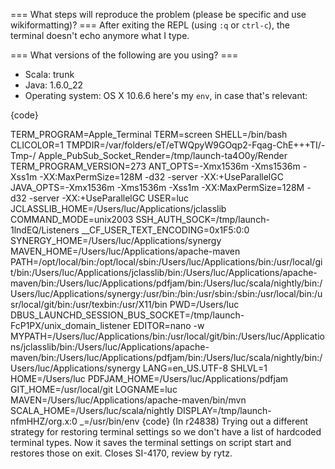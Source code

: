 === What steps will reproduce the problem (please be specific and use wikiformatting)? ===
After exiting the REPL (using `:q` or `ctrl-c`), the terminal doesn't echo anymore what I type.

=== What versions of the following are you using? ===
  - Scala: trunk
  - Java: 1.6.0_22
  - Operating system: OS X 10.6.6
here's my `env`, in case that's relevant:

{code}

TERM_PROGRAM=Apple_Terminal
TERM=screen
SHELL=/bin/bash
CLICOLOR=1
TMPDIR=/var/folders/eT/eTWQpyW9GOqp2-Fqag-ChE+++TI/-Tmp-/
Apple_PubSub_Socket_Render=/tmp/launch-ta4O0y/Render
TERM_PROGRAM_VERSION=273
ANT_OPTS=-Xmx1536m -Xms1536m -Xss1m -XX:MaxPermSize=128M -d32 -server -XX:+UseParallelGC
JAVA_OPTS=-Xmx1536m -Xms1536m -Xss1m -XX:MaxPermSize=128M -d32 -server -XX:+UseParallelGC
USER=luc
JCLASSLIB_HOME=/Users/luc/Applications/jclasslib
COMMAND_MODE=unix2003
SSH_AUTH_SOCK=/tmp/launch-1lndEQ/Listeners
__CF_USER_TEXT_ENCODING=0x1F5:0:0
SYNERGY_HOME=/Users/luc/Applications/synergy
MAVEN_HOME=/Users/luc/Applications/apache-maven
PATH=/opt/local/bin:/opt/local/sbin:/Users/luc/Applications/bin:/usr/local/git/bin:/Users/luc/Applications/jclasslib/bin:/Users/luc/Applications/apache-maven/bin:/Users/luc/Applications/pdfjam/bin:/Users/luc/scala/nightly/bin:/Users/luc/Applications/synergy:/usr/bin:/bin:/usr/sbin:/sbin:/usr/local/bin:/usr/local/git/bin:/usr/texbin:/usr/X11/bin
PWD=/Users/luc
DBUS_LAUNCHD_SESSION_BUS_SOCKET=/tmp/launch-FcP1PX/unix_domain_listener
EDITOR=nano -w
MYPATH=/Users/luc/Applications/bin:/usr/local/git/bin:/Users/luc/Applications/jclasslib/bin:/Users/luc/Applications/apache-maven/bin:/Users/luc/Applications/pdfjam/bin:/Users/luc/scala/nightly/bin:/Users/luc/Applications/synergy
LANG=en_US.UTF-8
SHLVL=1
HOME=/Users/luc
PDFJAM_HOME=/Users/luc/Applications/pdfjam
GIT_HOME=/usr/local/git
LOGNAME=luc
MAVEN=/Users/luc/Applications/apache-maven/bin/mvn
SCALA_HOME=/Users/luc/scala/nightly
DISPLAY=/tmp/launch-nfmHHZ/org.x:0
_=/usr/bin/env
{code}
(In r24838) Trying out a different strategy for restoring terminal settings so we
don't have a list of hardcoded terminal types.  Now it saves the terminal
settings on script start and restores those on exit.  Closes SI-4170,
review by rytz.
